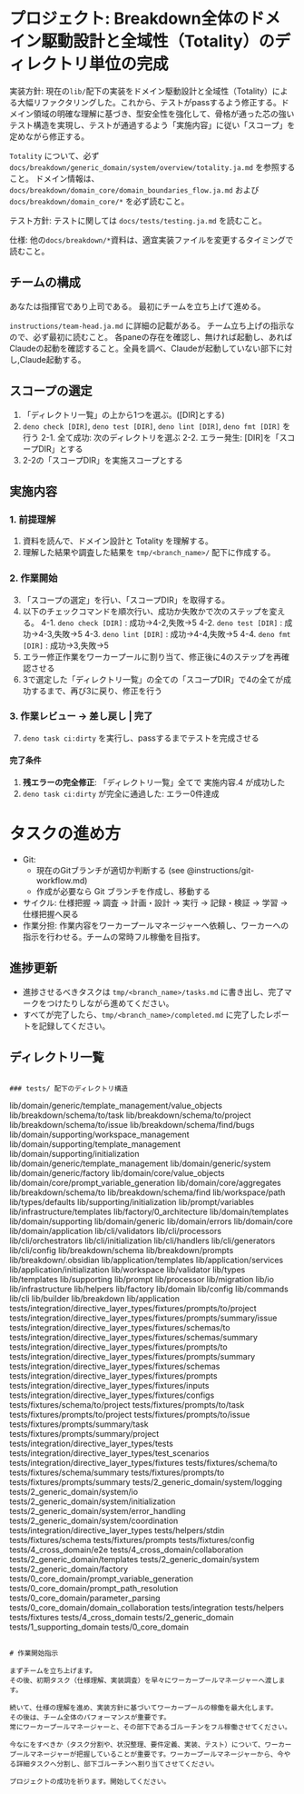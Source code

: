 # プロジェクト: Breakdown全体のドメイン駆動設計と全域性（Totality）のディレクトリ単位の完成

実装方針:
現在の`lib/`配下の実装をドメイン駆動設計と全域性（Totality）による大幅リファクタリングした。これから、テストがpassするよう修正する。ドメイン領域の明確な理解に基づき、型安全性を強化して、骨格が通った芯の強いテスト構造を実現し、テストが通過するよう「実施内容」に従い「スコープ」を定めながら修正する。

`Totality` について、必ず `docs/breakdown/generic_domain/system/overview/totality.ja.md` を参照すること。
ドメイン情報は、 `docs/breakdown/domain_core/domain_boundaries_flow.ja.md` および `docs/breakdown/domain_core/*` を必ず読むこと。

テスト方針:
テストに関しては `docs/tests/testing.ja.md` を読むこと。

仕様:
他の`docs/breakdown/*`資料は、適宜実装ファイルを変更するタイミングで読むこと。

## チームの構成

あなたは指揮官であり上司である。
最初にチームを立ち上げて進める。

`instructions/team-head.ja.md` に詳細の記載がある。
チーム立ち上げの指示なので、必ず最初に読むこと。
各paneの存在を確認し、無ければ起動し、あればClaudeの起動を確認すること。全員を調べ、Claudeが起動していない部下に対し,Claude起動する。

## スコープの選定

1. 「ディレクトリ一覧」の上から1つを選ぶ。([DIR]とする)
2. `deno check [DIR]`, `deno test [DIR]`, `deno lint [DIR]`, `deno fmt [DIR]` を行う
2-1. 全て成功: 次のディレクトリを選ぶ
2-2. エラー発生: [DIR]を「スコープDIR」とする
3. 2-2の「スコープDIR」を実施スコープとする

## 実施内容

### 1. 前提理解
1. 資料を読んで、ドメイン設計と Totality を理解する。
2. 理解した結果や調査した結果を `tmp/<branch_name>/` 配下に作成する。

### 2. 作業開始
3. 「スコープの選定」を行い、「スコープDIR」を取得する。
4. 以下のチェックコマンドを順次行い、成功か失敗かで次のステップを変える。
4-1. `deno check [DIR]` : 成功→4-2,失敗→5
4-2. `deno test [DIR]` : 成功→4-3,失敗→5
4-3. `deno lint [DIR]` : 成功→4-4,失敗→5
4-4. `deno fmt [DIR]`  : 成功→3,失敗→5
5. エラー修正作業をワーカープールに割り当て、修正後に4のステップを再確認させる
6. 3で選定した「ディレクトリ一覧」の全ての「スコープDIR」で4の全てが成功するまで、再び3に戻り、修正を行う

### 3. 作業レビュー → 差し戻し | 完了

7. `deno task ci:dirty` を実行し、passするまでテストを完成させる

#### 完了条件

1. **残エラーの完全修正**: 「ディレクトリ一覧」全てで 実施内容.4 が成功した
2. `deno task ci:dirty` が完全に通過した: エラー0件達成


# タスクの進め方

- Git:
  - 現在のGitブランチが適切か判断する (see @instructions/git-workflow.md)
  - 作成が必要なら Git ブランチを作成し、移動する
- サイクル: 仕様把握 → 調査 → 計画・設計 → 実行 → 記録・検証 → 学習 → 仕様把握へ戻る
- 作業分担: 作業内容をワーカープールマネージャーへ依頼し、ワーカーへの指示を行わせる。チームの常時フル稼働を目指す。

## 進捗更新

- 進捗させるべきタスクは `tmp/<branch_name>/tasks.md` に書き出し、完了マークをつけたりしながら進めてください。
- すべてが完了したら、`tmp/<branch_name>/completed.md` に完了したレポートを記録してください。


## ディレクトリ一覧

```

### tests/ 配下のディレクトリ構造

```
lib/domain/generic/template_management/value_objects
lib/breakdown/schema/to/task
lib/breakdown/schema/to/project
lib/breakdown/schema/to/issue
lib/breakdown/schema/find/bugs
lib/domain/supporting/workspace_management
lib/domain/supporting/template_management
lib/domain/supporting/initialization
lib/domain/generic/template_management
lib/domain/generic/system
lib/domain/generic/factory
lib/domain/core/value_objects
lib/domain/core/prompt_variable_generation
lib/domain/core/aggregates
lib/breakdown/schema/to
lib/breakdown/schema/find
lib/workspace/path
lib/types/defaults
lib/supporting/initialization
lib/prompt/variables
lib/infrastructure/templates
lib/factory/0_architecture
lib/domain/templates
lib/domain/supporting
lib/domain/generic
lib/domain/errors
lib/domain/core
lib/domain/application
lib/cli/validators
lib/cli/processors
lib/cli/orchestrators
lib/cli/initialization
lib/cli/handlers
lib/cli/generators
lib/cli/config
lib/breakdown/schema
lib/breakdown/prompts
lib/breakdown/.obsidian
lib/application/templates
lib/application/services
lib/application/initialization
lib/workspace
lib/validator
lib/types
lib/templates
lib/supporting
lib/prompt
lib/processor
lib/migration
lib/io
lib/infrastructure
lib/helpers
lib/factory
lib/domain
lib/config
lib/commands
lib/cli
lib/builder
lib/breakdown
lib/application
tests/integration/directive_layer_types/fixtures/prompts/to/project
tests/integration/directive_layer_types/fixtures/prompts/summary/issue
tests/integration/directive_layer_types/fixtures/schemas/to
tests/integration/directive_layer_types/fixtures/schemas/summary
tests/integration/directive_layer_types/fixtures/prompts/to
tests/integration/directive_layer_types/fixtures/prompts/summary
tests/integration/directive_layer_types/fixtures/schemas
tests/integration/directive_layer_types/fixtures/prompts
tests/integration/directive_layer_types/fixtures/inputs
tests/integration/directive_layer_types/fixtures/configs
tests/fixtures/schema/to/project
tests/fixtures/prompts/to/task
tests/fixtures/prompts/to/project
tests/fixtures/prompts/to/issue
tests/fixtures/prompts/summary/task
tests/fixtures/prompts/summary/project
tests/integration/directive_layer_types/tests
tests/integration/directive_layer_types/test_scenarios
tests/integration/directive_layer_types/fixtures
tests/fixtures/schema/to
tests/fixtures/schema/summary
tests/fixtures/prompts/to
tests/fixtures/prompts/summary
tests/2_generic_domain/system/logging
tests/2_generic_domain/system/io
tests/2_generic_domain/system/initialization
tests/2_generic_domain/system/error_handling
tests/2_generic_domain/system/coordination
tests/integration/directive_layer_types
tests/helpers/stdin
tests/fixtures/schema
tests/fixtures/prompts
tests/fixtures/config
tests/4_cross_domain/e2e
tests/4_cross_domain/collaboration
tests/2_generic_domain/templates
tests/2_generic_domain/system
tests/2_generic_domain/factory
tests/0_core_domain/prompt_variable_generation
tests/0_core_domain/prompt_path_resolution
tests/0_core_domain/parameter_parsing
tests/0_core_domain/domain_collaboration
tests/integration
tests/helpers
tests/fixtures
tests/4_cross_domain
tests/2_generic_domain
tests/1_supporting_domain
tests/0_core_domain
```

# 作業開始指示

まずチームを立ち上げます。
その後、初期タスク（仕様理解、実装調査）を早々にワーカープールマネージャーへ渡します。

続いて、仕様の理解を進め、実装方針に基づいてワーカープールの稼働を最大化します。
その後は、チーム全体のパフォーマンスが重要です。
常にワーカープールマネージャーと、その部下であるゴルーチンをフル稼働させてください。

今なにをすべきか（タスク分割や、状況整理、要件定義、実装、テスト）について、ワーカープールマネージャーが把握していることが重要です。ワーカープールマネージャーから、今やる詳細タスクへ分割し、部下ゴルーチンへ割り当てさせてください。

プロジェクトの成功を祈ります。開始してください。




